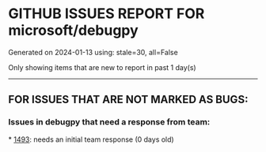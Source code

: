 
# GITHUB ISSUES REPORT FOR microsoft/debugpy


Generated on 2024-01-13 using: stale=30, all=False


Only showing items that are new to report in past 1 day(s)


---

## FOR ISSUES THAT ARE NOT MARKED AS BUGS:


### Issues in debugpy that need a response from team:


\* [1493](https://github.com/microsoft/debugpy/issues/1493 "tries to debug a wrong file, behaves weird if file is moved"): needs an initial team response (0 days old)
